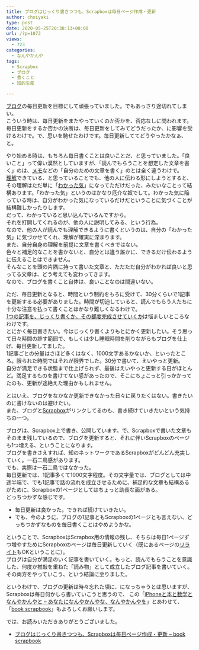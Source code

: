 ```yaml
---
title: ブログはじっくり書きつつも、Scrapboxは毎日ページ作成・更新
author: choiyaki
type: post
date: 2020-05-25T20:38:13+00:00
url: /?p=1073
views:
  - 723
categories:
  - なんやかんや
tags:
  - Scrapbox
  - ブログ
  - 書くこと
  - 知的生産

---
```

[ブログ][1]の毎日更新を目標にして頑張っていました。でもあっさり途切れてしまい。  
こういう時は、毎日更新をまたやっていくのか否かを、否応なしに問われます。  
毎日更新をするか否かの決断は、毎日更新をしてみてどうだったか、に影響を受けるわけで。で、思いを馳せたわけです。毎日更新しててどうやったかなぁ、と。

やり始める時は、もちろん毎日書くことは良いことだ、と思っていました。「良いこと」って偉い漠然としていますが、「読んでもらうことを想定した文章を書く」のは、[メモ][2]などの「自分のための文章を書く」のとは全く違うわけで。  
[理解][3]できている、と思っていることでも、他の人に伝わる形にしようとすると、その理解はただ単に「[わかった気][4]」になってただけだった、みたいなことって結構あります。「わかった気」というのはかなり厄介な奴でして。わかった気に陥っている時は、自分がわかった気になっているだけだということに気づくことが結構難しかったりします。  
だって、わかっていると思い込んでいるんですから。  
それを打開してくれるのが、他の人に説明してみる、という行為。  
なので、他の人が読んでも理解できるように書くというのは、自分の「わかった気」に気づかせてくれ、理解が確実に深まります。  
また、自分自身の理解を前提に文章を書くべきではない。  
色々と補足的なことを書かないと、自分とは違う誰かに、できるだけ伝わるように伝えることはできません。  
そんなことを頭の片隅に持って書いた文章と、ただただ自分がわかれば良いと思ってる文章は、どう考えても変わってきます。  
なので、ブログを書くこと自体は、良いことなのは間違いない。

ただ、毎日更新となると、時間という制約をもろに受けて、30分くらいで1記事を更新するる必要がありました。時間が切迫していると、読んでもらう人たちに十分な注意を払って書くことはかなり難しくなるわけで。  
[1つの記事を、じっくり書くか、その都度完成させていくか][5]は悩ましいところなわけです。  
とにかく毎日書きたい。今はじっくり書くよりもとにかく更新したい。そう思って日々時間の許す範囲で、もしくは少し睡眠時間を削りながらもブログを仕上げ、毎日更新してました。  
1記事ごとの分量はさほど多くはなく、1000文字あるかないか、といったところ。限られた時間ではそれが限界でした。30分で書いて、えいやっと更新。  
自分が満足できる状態まで仕上げられず、最後はえいやっと更新する日がほとんど。満足するものを書けてない感があったので、そこにちょこっと引っかかってたのも、更新が途絶えた理由かもしれません。

とはいえ、ブログをなかなか更新できなかった日々に戻りたくはない。書きたいのに書けないのは避けたい。  
また、ブログと[Scrapbox][6]がリンクしてるのも、書き続けていきたいという気持ちの一つ。

ブログは、Scrapbox上で書き、公開しています。で、Scrapboxで書いた文章もそのまま残しているので、ブログを更新すると、それに伴いScrapboxのページも1つ増える、ということになります。  
ブログを書きさえすれば、知のネットワークであるScrapboxがどんどん充実していく。一石二鳥感があります。  
でも、実際は一石二鳥ではなかった。  
毎日更新では、1記事多くて1000文字程度。その文字量では、ブログとしては中途半端で、でも1記事で話の流れを成立させるために、補足的な文章も結構あるがために、Scrapboxの1ページとしてはちょっと助長な面がある。  
どっちつかずな感じです。

  * 毎日更新は良かった。できれば続けていきたい。
  * でも、今のように、ブログの1記事ともScrapboxの1ページとも言えない、どっちつかずなものを毎日書くことはやめようかな。

ということで、ScrapboxはScrapbox用の情報の残し、そちらは毎日1ページずつ増やすためにScrapboxのページは毎日更新していく（既にあるページの[リライト][7]もOKということに）。  
ブログは自分が満足のいく記事を書いていく。もっと、読んでもらうことを意識した、何度か推敲を重ねた「読み物」として成立したブログ記事を書いていく。  
その両方をやっていこう、という結論に至りました。

というわけで、ブログの更新は時々忘れた頃に、になっちゃうとは思いますが、Scrapboxは毎日何かしら書いていこうと思うので、 この「[iPhoneと本と数学となんやかんやと – あなたになんやかんやな、なんやかんやを][8]」とあわせて、「[book scrapbook][9]」もよろしくお願いします。

では、お読みいただきありがとうございました。

  * [ブログはじっくり書きつつも、Scrapboxは毎日ページ作成・更新 &#8211; book scrapbook][10]

 [1]: https://scrapbox.io/choiyaki-hondana/%E3%83%96%E3%83%AD%E3%82%B0
 [2]: https://scrapbox.io/choiyaki-hondana/%E3%83%A1%E3%83%A2
 [3]: https://scrapbox.io/choiyaki-hondana/%E7%90%86%E8%A7%A3
 [4]: https://scrapbox.io/choiyaki-hondana/%E3%82%8F%E3%81%8B%E3%81%A3%E3%81%9F%E6%B0%97
 [5]: https://choiyaki.com/?p=654
 [6]: https://scrapbox.io/choiyaki-hondana/Scrapbox
 [7]: https://scrapbox.io/choiyaki-hondana/%E3%83%AA%E3%83%A9%E3%82%A4%E3%83%88
 [8]: https://choiyaki.com/
 [9]: https://scrapbox.io/choiyaki-hondana/
 [10]: https://scrapbox.io/choiyaki-hondana/%E3%83%96%E3%83%AD%E3%82%B0%E3%81%AF%E3%81%98%E3%81%A3%E3%81%8F%E3%82%8A%E6%9B%B8%E3%81%8D%E3%81%A4%E3%81%A4%E3%82%82%E3%80%81Scrapbox%E3%81%AF%E6%AF%8E%E6%97%A5%E3%83%9A%E3%83%BC%E3%82%B8%E4%BD%9C%E6%88%90%E3%83%BB%E6%9B%B4%E6%96%B0